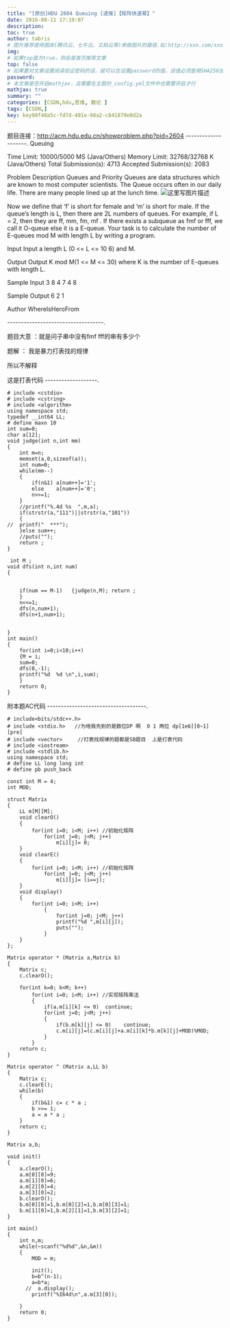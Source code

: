 ```yaml
---
title: "[原创]HDU 2604 Queuing [递推]【矩阵快速幂】"
date: 2016-08-11 17:19:07
description:
toc: true
author: tabris
# 图片推荐使用图床(腾讯云、七牛云、又拍云等)来做图片的路径.如:http://xxx.com/xxx.jpg
img:
# 如果top值为true，则会是首页推荐文章
top: false
# 如果要对文章设置阅读验证密码的话，就可以在设置password的值，该值必须是用SHA256加密后的密码，防止被他人识破
password:
# 本文章是否开启mathjax，且需要在主题的_config.yml文件中也需要开启才行
mathjax: true
summary: ""
categories: [CSDN,hdu,思维, 数论 ]
tags: [CSDN,]
key: key98f40a5c-fd7d-491e-98a2-c841879e0d2a
---
```


题目连接：http://acm.hdu.edu.cn/showproblem.php?pid=2604
--------------------.
Queuing

Time Limit: 10000/5000 MS (Java/Others)    Memory Limit: 32768/32768 K (Java/Others)
Total Submission(s): 4713    Accepted Submission(s): 2083


Problem Description
Queues and Priority Queues are data structures which are known to most computer scientists. The Queue occurs often in our daily life. There are many people lined up at the lunch time.
![这里写图片描述](http://acm.hdu.edu.cn/data/images/C154-1005-1.jpg)

  Now we define that ‘f’ is short for female and ‘m’ is short for male. If the queue’s length is L, then there are 2L numbers of queues. For example, if L = 2, then they are ff, mm, fm, mf . If there exists a subqueue as fmf or fff, we call it O-queue else it is a E-queue.
Your task is to calculate the number of E-queues mod M with length L by writing a program.


Input
Input a length L (0 <= L <= 10 6) and M.


Output
Output K mod M(1 <= M <= 30) where K is the number of E-queues with length L.


Sample Input
3 8
4 7
4 8


Sample Output
6
2
1


Author
WhereIsHeroFrom

-----------------------------------.

题目大意 ：就是问子串中没有fmf fff的串有多少个

题解  ： 我是暴力打表找的规律

所以不解释

这是打表代码
-------------------.
```
# include <cstdio>
# include <cstring>
# include <algorithm>
using namespace std;
typedef __int64 LL;
# define maxn 10
int sum=0;
char a[12];
void judge(int n,int mm)
{
	int m=n;
	memset(a,0,sizeof(a));
	int num=0;
	while(mm--)
	{
		if(n&1) a[num++]='1';
		else    a[num++]='0';
		n>>=1;
	}
	//printf("%.4d %s  ",m,a);
	if(strstr(a,"111")||strstr(a,"101"))
	{
//	printf("  ***");
	}else sum++;
	//puts("");
	return ;
}

 int M ;
void dfs(int n,int num)
{


	if(num == M-1)   {judge(n,M); return ;
	}
	n<<=1;
	dfs(n,num+1);
	dfs(n+1,num+1);


}
int main()
{
	for(int i=0;i<10;i++)
	{M = i;
	sum=0;
	dfs(0,-1);
	printf("%d  %d \n",i,sum);
	}
	return 0;
}
```

附本题AC代码
------------------------------------.
```
# include<bits/stdc++.h>
# include <stdio.h>   //为啥我先到的是数位DP 啊  0 1 两位 dp[1e6][0~1][pre]
# include <vector>     //打表找规律的题都是SB题目  上是打表代码
# include <iostream>
# include <stdlib.h>
using namespace std;
# define LL long long int
# define pb push_back

const int M = 4;
int MOD;

struct Matrix
{
    LL m[M][M];
    void clearO()
    {
        for(int i=0; i<M; i++) //初始化矩阵
            for(int j=0; j<M; j++)
                m[i][j]= 0;
    }
    void clearE()
    {
        for(int i=0; i<M; i++) //初始化矩阵
            for(int j=0; j<M; j++)
                m[i][j]= (i==j);
    }
    void display()
    {
        for(int i=0; i<M; i++)
            {
                for(int j=0; j<M; j++)
                printf("%d ",m[i][j]);
                puts("");
            }
    }
};

Matrix operator * (Matrix a,Matrix b)
{
    Matrix c;
    c.clearO();

    for(int k=0; k<M; k++)
        for(int i=0; i<M; i++) //实现矩阵乘法
        {
            if(a.m[i][k] <= 0)  continue;
            for(int j=0; j<M; j++)
            {
                if(b.m[k][j] <= 0)    continue;
                c.m[i][j]=(c.m[i][j]+a.m[i][k]*b.m[k][j]+MOD)%MOD;
            }
        }
    return c;
}

Matrix operator ^ (Matrix a,LL b)
{
    Matrix c;
    c.clearE();
    while(b)
    {
        if(b&1) c= c * a ;
        b >>= 1;
        a = a * a ;
    }
    return c;
}

Matrix a,b;

void init()
{
    a.clearO();
    a.m[0][0]=9;
    a.m[1][0]=6;
    a.m[2][0]=4;
    a.m[3][0]=2;
    b.clearO();
    b.m[0][0]=1,b.m[0][2]=1,b.m[0][3]=1;
    b.m[1][0]=1,b.m[2][1]=1,b.m[3][2]=1;
}

int main()
{
    int n,m;
    while(~scanf("%d%d",&n,&m))
    {
        MOD = m;

        init();
        b=b^(n-1);
        a=b*a;
      //  a.display();
        printf("%I64d\n",a.m[3][0]);

    }
    return 0;
}

```